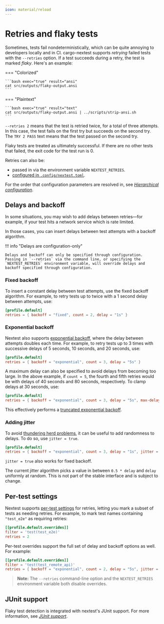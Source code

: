 ```yaml
---
icon: material/reload
---
```


# Retries and flaky tests

Sometimes, tests fail nondeterministically, which can be quite annoying to developers locally and in CI. cargo-nextest supports _retrying_ failed tests with the `--retries` option. If a test succeeds during a retry, the test is marked _flaky_. Here's an example:

=== "Colorized"

    ```bash exec="true" result="ansi"
    cat src/outputs/flaky-output.ansi
    ```

=== "Plaintext"

    ```bash exec="true" result="text"
    cat src/outputs/flaky-output.ansi | ../scripts/strip-ansi.sh
    ```

`--retries 2` means that the test is retried twice, for a total of three attempts. In this case, the test fails on the first try but succeeds on the second try. The `TRY 2 PASS` text means that the test passed on the second try.

Flaky tests are treated as ultimately successful. If there are no other tests that failed, the exit code for the test run is 0.

Retries can also be:

- passed in via the environment variable `NEXTEST_RETRIES`.
- [configured in `.config/nextest.toml`](../configuration/index.md).

For the order that configuration parameters are resolved in, see [_Hierarchical configuration_](../configuration/index.md#hierarchical-configuration).

## Delays and backoff

In some situations, you may wish to add delays between retries—for example, if your test hits a network service which is rate limited.

In those cases, you can insert delays between test attempts with a backoff algorithm.

!!! info "Delays are configuration-only"

    Delays and backoff can only be specified through configuration. Passing in `--retries` via the command line, or specifying the `NEXTEST_RETRIES` environment variable, will override delays and backoff specified through configuration.

### Fixed backoff

To insert a constant delay between test attempts, use the fixed backoff algorithm. For example, to retry tests up to twice with a 1 second delay between attempts, use:

```toml title="Fixed backoff in <code>.config/nextest.toml</code>"
[profile.default]
retries = { backoff = "fixed", count = 2, delay = "1s" }
```

### Exponential backoff

Nextest also supports [exponential backoff](https://en.wikipedia.org/wiki/Exponential_backoff), where the delay between attempts doubles each time. For example, to retry tests up to 3 times with successive delays of 5 seconds, 10 seconds, and 20 seconds, use:

```toml title="Exponential backoff"
[profile.default]
retries = { backoff = "exponential", count = 3, delay = "5s" }
```

A maximum delay can also be specified to avoid delays from becoming too large. In the above example, if `count = 5`, the fourth and fifth retries would be with delays of 40 seconds and 80 seconds, respectively. To clamp delays at 30 seconds, use:

```toml title="Exponential backoff with a maximum delay"
[profile.default]
retries = { backoff = "exponential", count = 3, delay = "5s", max-delay = "30s" }
```

This effectively performs a [truncated exponential backoff](https://en.wikipedia.org/wiki/Exponential_backoff#Truncated_exponential_backoff).

### Adding jitter

To avoid [thundering herd problems](https://en.wikipedia.org/wiki/Thundering_herd_problem), it can be useful to add randomness to delays. To do so, use `jitter = true`.

```toml title="Exponential backoff with jitter"
[profile.default]
retries = { backoff = "exponential", count = 3, delay = "1s", jitter = true }
```

`jitter = true` also works for fixed backoff.

The current jitter algorithm picks a value in between `0.5 * delay` and `delay` uniformly at random. This is not part of the stable interface and is subject to change.

## Per-test settings

Nextest supports [per-test settings](../configuration/per-test-overrides.md) for retries, letting you mark a subset of tests as needing retries. For example, to mark test names containing `"test_e2e"` as requiring retries:

```toml title="Per-test retry configuration"
[[profile.default.overrides]]
filter = 'test(test_e2e)'
retries = 2
```

Per-test overrides support the full set of delay and backoff options as well. For example:

```toml title="Per-test exponential backoff"
[[profile.default.overrides]]
filter = 'test(test_remote_api)'
retries = { backoff = "exponential", count = 2, delay = "5s", jitter = true }
```

> **Note:** The `--retries` command-line option and the `NEXTEST_RETRIES` environment variable both disable overrides.

## JUnit support

Flaky test detection is integrated with nextest's JUnit support. For more information, see [*JUnit support*](../machine-readable/junit.md).
